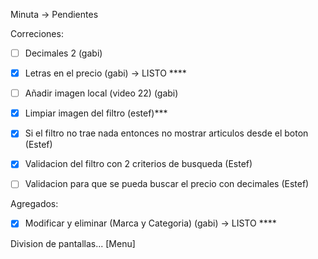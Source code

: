 Minuta -> Pendientes 

Correciones:
- [ ] Decimales 2 (gabi)
- [x] Letras en el precio (gabi) -> LISTO ****
- [ ] Añadir imagen local (video 22) (gabi)

- [x] Limpiar imagen del filtro (estef)***
- [x] Si el filtro no trae nada entonces no mostrar articulos desde el boton (Estef) 
- [x] Validacion del filtro con 2 criterios de busqueda (Estef)
- [ ] Validacion para que se pueda buscar el precio con decimales (Estef)

Agregados:
- [x] Modificar y eliminar (Marca y Categoria) (gabi) -> LISTO ****

Division de pantallas... 
[Menu]
